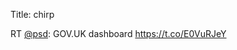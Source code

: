 Title: chirp

RT <a href="http://twitter.com/psd">@psd</a>: GOV.UK dashboard <a href="https://t.co/E0VuRJeY">https://t.co/E0VuRJeY</a>
